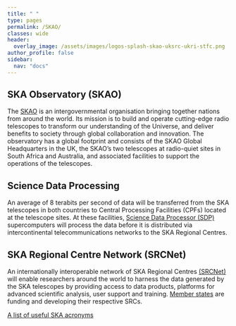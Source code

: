 ```yaml
---
title: " "
type: pages
permalink: /SKAO/
classes: wide
header:
  overlay_image: /assets/images/logos-splash-skao-uksrc-ukri-stfc.png
author_profile: false
sidebar: 
  nav: "docs"
---
```

## SKA Observatory (SKAO) ##
The [SKAO](https://www.skao.int/) is an intergovernmental organisation bringing together nations from around the world. Its mission is to build and operate cutting-edge radio telescopes to transform our understanding of the Universe, and deliver benefits to society through global collaboration and innovation. The observatory has a global footprint and consists of the SKAO Global Headquarters in the UK, the SKAO’s two telescopes at radio-quiet sites in South Africa and Australia, and associated facilities to support the operations of the telescopes.

## Science Data Processing ##
An average of 8 terabits per second of data will be transferred from the SKA telescopes in both countries to Central Processing Facilities (CPFs) located at the telescope sites. At these facilities, [Science Data Processor (SDP)](https://www.skao.int/en/explore/big-data) supercomputers will process the data before it is distributed via intercontinental telecommunications networks to the SKA Regional Centres.

## SKA Regional Centre Network (SRCNet) ## 
An internationally interoperable network of SKA Regional Centres [(SRCNet)](https://www.skao.int/en/explore/big-data/362/ska-regional-centres) will enable researchers around the world to harness the data generated by the SKA telescopes by providing access to data products, platforms for advanced scientific analysis, user support and training. [Member states](https://www.skao.int/en/partners/skao-members) are funding and developing their respective SRCs. 

[A list of useful SKA acronyms](https://www.ukri.org/publications/useful-ska-acronyms/)
